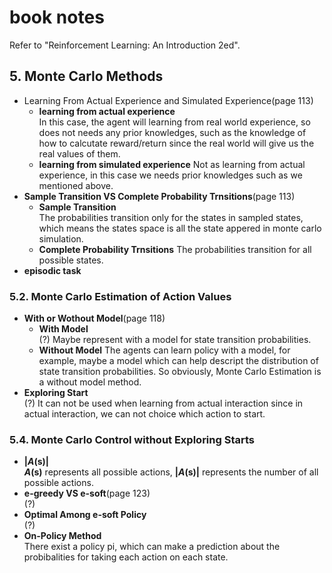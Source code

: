# book notes
Refer to "Reinforcement Learning: An Introduction 2ed".

## 5. Monte Carlo Methods
* Learning From Actual Experience and Simulated Experience(page 113) 
    * **learning from actual experience**  
    In this case, the agent will learning from real world experience, 
    so does not needs any prior knowledges, such as the knowledge 
    of how to calcutate reward/return since the real world will give 
    us the real values of them.
    * **learning from simulated experience**
    Not as learning from actual experience, in this case we needs 
    prior knowledges such as we mentioned above.
* **Sample Transition VS Complete Probability Trnsitions**(page 113) 
    * **Sample Transition**  
    The probabilities transition only for the states in sampled states, 
    which means the states space is all the state appered in monte 
    carlo simulation.
    * **Complete Probability Trnsitions**
    The probabilities transition for all possible states.
* **episodic task**

### 5.2. Monte Carlo Estimation of Action Values
* **With or Wothout Model**(page 118)  
    * **With Model**  
    (?) Maybe represent with a model for state transition probabilities.
    * **Without Model**
    The agents can learn policy with a model, for example, maybe a 
    model which can help descript the distribution of state transition 
    probabilities. So obviously, Monte Carlo Estimation is a without 
    model method.
* **Exploring Start**  
(?) It can not be used when learning from actual interaction since in 
actual interaction, we can not choice which action to start.

### 5.4. Monte Carlo Control without Exploring Starts
* **|*A*(s)|**  
***A*(s)** represents all possible actions, **|*A*(s)|** represents 
the number of all possible actions.
* **e-greedy VS e-soft**(page 123)  
(?)
* **Optimal Among e-soft Policy**  
(?)
* **On-Policy Method**  
There exist a policy pi, which can make a prediction about the 
probibalities for taking each action on each state.

    

